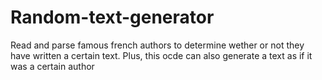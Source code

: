 # Random-text-generator
Read and parse famous french authors to determine wether or not they have written a certain text. Plus, this ocde can also generate a text as if it was a certain author
